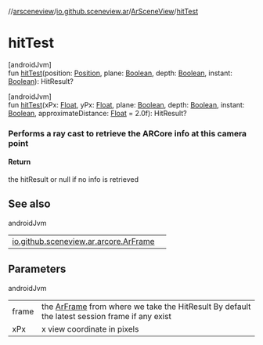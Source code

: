 //[arsceneview](../../../index.md)/[io.github.sceneview.ar](../index.md)/[ArSceneView](index.md)/[hitTest](hit-test.md)

# hitTest

[androidJvm]\
fun [hitTest](hit-test.md)(position: [Position](../../../../sceneview/io.github.sceneview.math/-position/index.md), plane: [Boolean](https://kotlinlang.org/api/latest/jvm/stdlib/kotlin/-boolean/index.html), depth: [Boolean](https://kotlinlang.org/api/latest/jvm/stdlib/kotlin/-boolean/index.html), instant: [Boolean](https://kotlinlang.org/api/latest/jvm/stdlib/kotlin/-boolean/index.html)): HitResult?

[androidJvm]\
fun [hitTest](hit-test.md)(xPx: [Float](https://kotlinlang.org/api/latest/jvm/stdlib/kotlin/-float/index.html), yPx: [Float](https://kotlinlang.org/api/latest/jvm/stdlib/kotlin/-float/index.html), plane: [Boolean](https://kotlinlang.org/api/latest/jvm/stdlib/kotlin/-boolean/index.html), depth: [Boolean](https://kotlinlang.org/api/latest/jvm/stdlib/kotlin/-boolean/index.html), instant: [Boolean](https://kotlinlang.org/api/latest/jvm/stdlib/kotlin/-boolean/index.html), approximateDistance: [Float](https://kotlinlang.org/api/latest/jvm/stdlib/kotlin/-float/index.html) = 2.0f): HitResult?

###  Performs a ray cast to retrieve the ARCore info at this camera point

#### Return

the hitResult or null if no info is retrieved

## See also

androidJvm

| | |
|---|---|
| [io.github.sceneview.ar.arcore.ArFrame](../../io.github.sceneview.ar.arcore/-ar-frame/hit-test.md) |  |

## Parameters

androidJvm

| | |
|---|---|
| frame | the [ArFrame](../../io.github.sceneview.ar.arcore/-ar-frame/index.md) from where we take the HitResult By default the latest session frame if any exist |
| xPx | x view coordinate in pixels |
